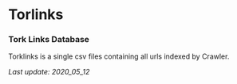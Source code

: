 # Torlinks
### Tork Links Database

Torklinks is a single csv files containing all urls indexed by Crawler.

_Last update: 2020_05_12_
